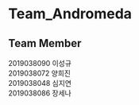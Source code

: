 # Team_Andromeda


## Team Member   
2019038090 이성규   
2019038072 양희진   
2019038048 심지연   
2019038086 장세나   
